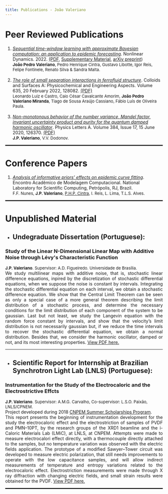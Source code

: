 ```yaml
---
title: Publications - João Valeriano
---
```


<!-- <link rel="stylesheet" href="style.scss"> -->

<!-- (setq markdown-css-paths '("../style.scss")) -->


<h1>Peer Reviewed Publications</h1>

<!-- <hr  noshade> -->

<ol>
<li><a target="_blank" href="https://link.springer.com/article/10.1007/s11071-022-07865-x"><i>Sequential time-window learning with approximate Bayesian computation: an application to epidemic forecasting</i></a>. Nonlinear Dynamics. 2022. <a target="_blank" href="/papers/valeriano_sequential_time_window_2022.pdf">(PDF</a>, <a target="_blank" href="/papers/valeriano_sequential_time_window_2022_supp.zip">Supplementary Material</a>, <a target="_blank" href="https://arxiv.org/abs/2203.10982">arXiv preprint</a>)<br>
<font size=2><b>João Pedro Valeriano</b>, Pedro Henrique Cintra, Gustavo Libotte, Igor Reis, Felipe Fontinele, Renato Silva & Sandra Malta.</font> <br></li>
<br>
<li><a target="_blank" href="https://doi.org/10.1016/j.colsurfa.2021.128082"><i>The role of small separation interactions in ferrofluid structure</i></a>. Colloids and Surfaces A: Physicochemical and Engineering Aspects.  Volume 635, 20 February 2022, 128082. <a target="_blank" href="/papers/castro_small_separation_2021.pdf">(PDF)</a><br>
<font size=2>Leonardo Luiz e Castro, Caio César Cavalcante Amorim, <b>João Pedro Valeriano Miranda</b>, Tiago de Sousa Araújo Cassiano, Fábio Luís de Oliveira Paula.</font> <br></li>
<br>
<li><a target="_blank" href="https://www.sciencedirect.com/science/article/abs/pii/S0375960120301894"><i>Non-monotonous behavior of the number variance, Mandel factor, invariant uncertainty product and purity for the quantum damped harmonic oscillator</i></a>. Physics Letters A.  Volume 384, Issue 17, 15 June 2020, 126370. <a target="_blank" href="/papers/valeriano_non_monotonous_2020.pdf">(PDF)</a><br>
<font size=2><b>J.P. Valeriano</b>, V.V. Dodonov.</font> <br></li>
</ol>

<hr style="border: 1px solid" noshade>

<h1>Conference Papers</h1>

<!-- <hr  noshade> -->

 <ol>
<li><a target="_blank" href="https://www.researchgate.net/publication/349899431_Analysis_of_informative_priors'_effects_on_epidemic_curve_fitting"><i>Analysis of informative priors' effects on epidemic curve fitting</i></a>. Encontro Acadêmico de Modelagem Computacional. National Laboratory for Scientific Computing, Petrópolis, RJ, Brazil.
<br>
<font size=2>F.F. Nunes, <b>J.P. Valeriano</b>, <a target="_blank" href="https://sites.google.com/view/pedrocintra/">P.H.P. Cintra</a>, I. Reis, L. Lima, T.L.S. Alves.</font></li>
</ol>

<hr style="border: 1px solid" noshade>

<h1>Unpublished Material</h1>

<!-- <hr noshade> -->

* <h2 id="tcc">Undegraduate Dissertation (Portuguese):</h2>
<h3>Study of the Linear N-Dimensional Linear Map with Additive Noise through Lévy's Characteristic Function</h3>
<font size=2><b>J.P. Valeriano</b>. Supervisor: A.D. Figueiredo. Universidade de Brasília.</font>
<div style="text-align: justify">We study multilinear maps with additive noise, that is, stochastic linear difference equations, inpired by the discretization of stochastic differential equations, when we suppose the noise is constant by intervals. Integrating the stochastic differential equation on each interval, we obtain a stochastic difference equation. We show that the Central Limit Theorem can be seen as only a special case of a more general theorem describing the limit distribution of a stochastic process, and determine the necessary conditions for the limit distribution of each component of the system to be gaussian. Last but not least, we study the Langevin equation with the random force constant by intervals, and show that the velocity’s limit distribution is not necessarily gaussian but, if we reduce the time intervals to recover the stochastic differential equation, we obtain a normal distribution. Besides that, we consider the harmonic oscillator, damped or not, and its most interesting properties. <a target="_blank" href="../files/TCC-joao_valeriano.pdf">View PDF here.</a></div>

<hr noshade>

* <h2 id="cnpem">Scientific Report for Internship at Brazilian Synchrotron Light Lab (LNLS) (Portuguese):</h2>
<h3>Instrumentation for the Study of the Electrocaloric and the Electrostrictive Effcts</h3>
<font size=2><b>J.P. Valeriano</b>. Supervisor: A.M.G. Carvalho, Co-supervisor: L.S.O. Paixão, LNLS/CPNEM.</font>
<div size=2 style="text-align: justify">Project developed during 2018 <a target="_blank" href="https://pages.cnpem.br/bolsasdeverao/">CNPEM Summer Scholarships Program</a>.</div> 
<div style="text-align: justify">This report presents the beginning of instrumentation development
for the study the electrocaloric effect and the electrostriction of samples of PVDF and PMN–10PT, by the research groups of the XRD1 beamline and the i-Caloric Materials Lab (LMiC), at LNLS, at CNPEM. Attempts were made to measure electrocalori effect directly, with a thermocouple directly attached to the samples, but no temperature variation was observed with the electric fields application. The prototype of a modified Sawyer–Tower circuit was developed to measure electric polarization, that still needs improvements to operate with the low capacitance samples, and will allow indirect measurements of temperature and entropy variations related to the electrocaloric effect. Electrostriction measurements were made through X ray diffraction with changing electric fields, and small strain results were obtained for the PVDF. <a target="_blank" href="../files/Relatorio_28o_PBV-joao_valeriano.pdf">View PDF here.</a></div>

<hr style="border: 1px solid" noshade>